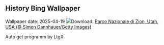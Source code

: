 ## History Bing Wallpaper
Wallpaper date: 2025-04-19
![](https://www.bing.com/th?id=OHR.ZionValley_IT-IT1237391753_UHD.jpg&w=1000)Download: [Parco Nazionale di Zion, Utah, USA (© Simon Dannhauer/Getty Images)](https://www.bing.com/th?id=OHR.ZionValley_IT-IT1237391753_UHD.jpg)

Auto get programm by LtgX
